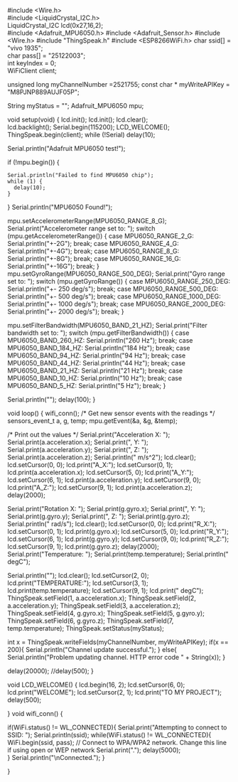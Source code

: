 
#include <Wire.h>           
#include <LiquidCrystal_I2C.h>    
LiquidCrystal_I2C lcd(0x27,16,2);   
#include <Adafruit_MPU6050.h>
#include <Adafruit_Sensor.h>
#include <Wire.h>
#include "ThingSpeak.h" 
#include <ESP8266WiFi.h>
char ssid[] = "vivo 1935";         
char pass[] = "25122003";    
int keyIndex = 0;            
WiFiClient  client;

unsigned long myChannelNumber =2521755;
const char * myWriteAPIKey = "M8PJNP889AUJF05P";

String myStatus = "";
Adafruit_MPU6050 mpu;

void setup(void) {
  lcd.init();
  lcd.init();
  lcd.clear();         
  lcd.backlight(); 
  Serial.begin(115200);
  LCD_WELCOME();
  ThingSpeak.begin(client);
  while (!Serial)
    delay(10); 

  Serial.println("Adafruit MPU6050 test!");

 
  if (!mpu.begin()) {
    
    Serial.println("Failed to find MPU6050 chip");
    while (1) {
      delay(10);
    }
  }
  Serial.println("MPU6050 Found!");

  mpu.setAccelerometerRange(MPU6050_RANGE_8_G);
  Serial.print("Accelerometer range set to: ");
  switch (mpu.getAccelerometerRange()) {
  case MPU6050_RANGE_2_G:
    Serial.println("+-2G");
    break;
  case MPU6050_RANGE_4_G:
    Serial.println("+-4G");
    break;
  case MPU6050_RANGE_8_G:
    Serial.println("+-8G");
    break;
  case MPU6050_RANGE_16_G:
    Serial.println("+-16G");
    break;
  }
  mpu.setGyroRange(MPU6050_RANGE_500_DEG);
  Serial.print("Gyro range set to: ");
  switch (mpu.getGyroRange()) {
  case MPU6050_RANGE_250_DEG:
    Serial.println("+- 250 deg/s");
    break;
  case MPU6050_RANGE_500_DEG:
    Serial.println("+- 500 deg/s");
    break;
  case MPU6050_RANGE_1000_DEG:
    Serial.println("+- 1000 deg/s");
    break;
  case MPU6050_RANGE_2000_DEG:
    Serial.println("+- 2000 deg/s");
    break;
  }

  mpu.setFilterBandwidth(MPU6050_BAND_21_HZ);
  Serial.print("Filter bandwidth set to: ");
  switch (mpu.getFilterBandwidth()) {
  case MPU6050_BAND_260_HZ:
    Serial.println("260 Hz");
    break;
  case MPU6050_BAND_184_HZ:
    Serial.println("184 Hz");
    break;
  case MPU6050_BAND_94_HZ:
    Serial.println("94 Hz");
    break;
  case MPU6050_BAND_44_HZ:
    Serial.println("44 Hz");
    break;
  case MPU6050_BAND_21_HZ:
    Serial.println("21 Hz");
    break;
  case MPU6050_BAND_10_HZ:
    Serial.println("10 Hz");
    break;
  case MPU6050_BAND_5_HZ:
    Serial.println("5 Hz");
    break;
  }

  Serial.println("");
  delay(100);
}

void loop() {
wifi_conn();
  /* Get new sensor events with the readings */
  sensors_event_t a, g, temp;
  mpu.getEvent(&a, &g, &temp);

  /* Print out the values */
  Serial.print("Acceleration X: ");
  Serial.print(a.acceleration.x);
  Serial.print(", Y: ");
  Serial.print(a.acceleration.y);
  Serial.print(", Z: ");
  Serial.print(a.acceleration.z);
  Serial.println(" m/s^2");
      lcd.clear();
     lcd.setCursor(0, 0);
     lcd.print("A_X:");
     lcd.setCursor(0, 1);
     lcd.print(a.acceleration.x);
     lcd.setCursor(5, 0);
     lcd.print("A_Y:");
     lcd.setCursor(6, 1);
     lcd.print(a.acceleration.y);
     lcd.setCursor(9, 0);
     lcd.print("A_Z:");
     lcd.setCursor(9, 1);
     lcd.print(a.acceleration.z);
     delay(2000);

  Serial.print("Rotation X: ");
  Serial.print(g.gyro.x);
  Serial.print(", Y: ");
  Serial.print(g.gyro.y);
  Serial.print(", Z: ");
  Serial.print(g.gyro.z);
  Serial.println(" rad/s");
  lcd.clear();
     lcd.setCursor(0, 0);
     lcd.print("R_X:");
     lcd.setCursor(0, 1);
     lcd.print(g.gyro.x);
     lcd.setCursor(5, 0);
     lcd.print("R_Y:");
     lcd.setCursor(6, 1);
     lcd.print(g.gyro.y);
     lcd.setCursor(9, 0);
     lcd.print("R_Z:");
     lcd.setCursor(9, 1);
     lcd.print(g.gyro.z);
    delay(2000);
  Serial.print("Temperature: ");
  Serial.print(temp.temperature);
  Serial.println(" degC");

  Serial.println("");
  lcd.clear();
     lcd.setCursor(2, 0);
     lcd.print("TEMPERATURE:");
     lcd.setCursor(3, 1);
     lcd.print(temp.temperature);
     lcd.setCursor(9, 1);
     lcd.print(" degC");
     ThingSpeak.setField(1, a.acceleration.x);
     ThingSpeak.setField(2, a.acceleration.y);
     ThingSpeak.setField(3, a.acceleration.z);
     ThingSpeak.setField(4, g.gyro.x);
     ThingSpeak.setField(5, g.gyro.y);
     ThingSpeak.setField(6, g.gyro.z);
     ThingSpeak.setField(7, temp.temperature);
     ThingSpeak.setStatus(myStatus);
  
 
  int x = ThingSpeak.writeFields(myChannelNumber, myWriteAPIKey);
  if(x == 200){
    Serial.println("Channel update successful.");
  }
  else{
    Serial.println("Problem updating channel. HTTP error code " + String(x));
  }
 
  delay(20000); 
  //delay(500);
}


void LCD_WELCOME()
{
  lcd.begin(16, 2);
  lcd.setCursor(6, 0);
  lcd.print("WELCOME");
   lcd.setCursor(2, 1);
  lcd.print("TO MY PROJECT");
  delay(500);
  
}
void wifi_conn()
{

if(WiFi.status() != WL_CONNECTED){
    Serial.print("Attempting to connect to SSID: ");
    Serial.println(ssid);
    while(WiFi.status() != WL_CONNECTED){
      WiFi.begin(ssid, pass);  // Connect to WPA/WPA2 network. Change this line if using open or WEP network
      Serial.print(".");
      delay(5000);     
    } 
    Serial.println("\nConnected.");
  }

}
